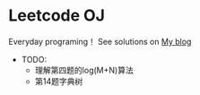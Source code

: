 # Leetcode OJ

Everyday programing！ See solutions on [My blog](http://molindeng.github.io)

* TODO: 
  * 理解第四题的log(M+N)算法
  * 第14题字典树
